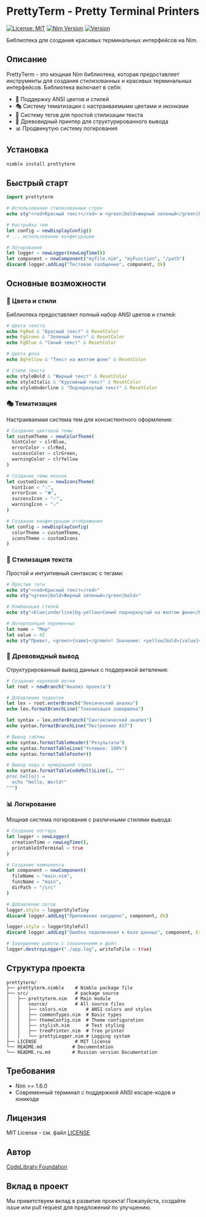# PrettyTerm - Pretty Terminal Printers

[![License: MIT](https://img.shields.io/badge/License-MIT-yellow.svg)](https://opensource.org/licenses/MIT)
[![Nim Version](https://img.shields.io/badge/nim-%3E%3D1.6.0-blue.svg)](https://nim-lang.org)
[![Version](https://img.shields.io/badge/version-0.2.4-green.svg)](https://github.com/CodeLibraty/PrettyTerm)

Библиотека для создания красивых терминальных интерфейсов на Nim.

## Описание

PrettyTerm - это мощная Nim библиотека, которая предоставляет инструменты для создания стилизованных и красивых терминальных интерфейсов. Библиотека включает в себя:

- 🎨 Поддержку ANSI цветов и стилей
- 🎭 Систему тематизации с настраиваемыми цветами и иконками
- 📝 Систему тегов для простой стилизации текста
- 🌳 Древовидный принтер для структурированного вывода
- 📊 Продвинутую систему логирования

## Установка

```bash
nimble install prettyterm
```

## Быстрый старт

```nim
import prettyterm

# Использование стилизованных строк
echo sty"<red>Красный текст</red> и <green|bold>жирный зеленый</green|bold>"

# Настройка тем
let config = newDisplayConfig()
# ... использование конфигурации

# Логирование
let logger = newLogger(newLogTime())
let component = newComponent("myfile.nim", "myFunction", "/path")
discard logger.addLog("Тестовое сообщение", component, Ok)
```

## Основные возможности

### 🎨 Цвета и стили

Библиотека предоставляет полный набор ANSI цветов и стилей:

```nim
# Цвета текста
echo FgRed & "Красный текст" & ResetColor
echo FgGreen & "Зеленый текст" & ResetColor
echo FgBlue & "Синий текст" & ResetColor

# Цвета фона
echo BgYellow & "Текст на желтом фоне" & ResetColor

# Стили текста
echo styleBold & "Жирный текст" & ResetColor
echo styleItalic & "Курсивный текст" & ResetColor
echo styleUnderline & "Подчеркнутый текст" & ResetColor
```

### 🎭 Тематизация

Настраиваемая система тем для консистентного оформления:

```nim
# Создание цветовой темы
let customTheme = newColorTheme(
  hintColor = clrBlue,
  errorColor = clrRed,
  successColor = clrGreen,
  warningColor = clrYellow
)

# Создание темы иконок
let customIcons = newIconsTheme(
  hintIcon = "💡",
  errorIcon = "❌",
  successIcon = "✅",
  warningIcon = "⚠️"
)

# Создание конфигурации отображения
let config = newDisplayConfig(
  colorTheme = customTheme,
  iconsTheme = customIcons
)
```

### 📝 Стилизация текста

Простой и интуитивный синтаксис с тегами:

```nim
# Простые теги
echo sty"<red>Красный текст</red>"
echo sty"<green|bold>Жирный зеленый</green|bold>"

# Комбинация стилей
echo sty"<blue|underline|bg-yellow>Синий подчеркнутый на желтом фоне</blue|underline|bg-yellow>"

# Интерполяция переменных
let name = "Мир"
let value = 42
echo sty"Привет, <green>{name}</green>! Значение: <yellow|bold>{value}</yellow|bold>"
```

### 🌳 Древовидный вывод

Структурированный вывод данных с поддержкой ветвления:

```nim
# Создание корневой ветки
let root = newBranch("Анализ проекта")

# Добавление подветок
let lex = root.enterBranch("Лексический анализ")
echo lex.formatBranchLine("Токенизация завершена")

let syntax = lex.enterBranch("Синтаксический анализ")
echo syntax.formatBranchLine("Построение AST")

# Вывод таблиц
echo syntax.formatTableHeader("Результаты")
echo syntax.formatTableLine("Успешно: 100%")
echo syntax.formatTableFooter()

# Вывод кода с нумерацией строк
echo syntax.formatTableCodeMultiLine(1, """
proc hello() =
  echo "Hello, World!"
""")
```

### 📊 Логирование

Мощная система логирования с различными стилями вывода:

```nim
# Создание логгера
let logger = newLogger(
  creationTime = newLogTime(),
  printableInTerminal = true
)

# Создание компонента
let component = newComponent(
  fileName = "main.nim",
  funcName = "main",
  dirPath = "/src"
)

# Добавление логов
logger.style = loggerStyleTiny
discard logger.addLog("Приложение запущено", component, Ok)

logger.style = loggerStyleFull
discard logger.addLog("Ошибка подключения к базе данных", component, Error)

# Завершение работы с сохранением в файл
logger.destroyLogger("./app.log", writeToFile = true)
```

## Структура проекта

```
prettyterm/
├── prettyterm.nimble    # Nimble package file
├── src/                 # package source
│   ├── prettyterm.nim   # Main module
│   │   source/          # All source files
│   │   ├── colors.nim       # ANSI colors and styles
│   │   ├── commonTypes.nim  # Basic types
│   │   ├── themeConfig.nim  # Theme configuration
│   │   ├── stylish.nim      # Text styling
│   │   ├── treePrinter.nim  # Tree printer
│   │   └── prettyLogger.nim # Logging system
├── LICENSE              # MIT license
└── README.md           # Documentation
└── README.ru.md        # Russion version Documentation
```


## Требования

- Nim >= 1.6.0
- Современный терминал с поддержкой ANSI escape-кодов и юникода

## Лицензия

MIT License - см. файл [LICENSE](LICENSE)

## Автор

[CodeLibraty Foundation](https://codelibraty.tk)

## Вклад в проект

Мы приветствуем вклад в развитие проекта! Пожалуйста, создайте issue или pull request для предложений по улучшению.
